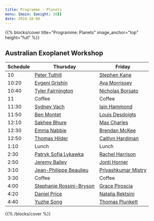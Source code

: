 ```yaml
---
title: Programme - Planets
menu: {main: {weight: 30}}
date: 2024-10-08
---
```

{{% blocks/cover title="Programme: Planets" image_anchor="top" height="full" %}}

## Australian Exoplanet Workshop

| Schedule | Thursday | Friday |
| -------- | ---------------- | ---------------- |
| 10 |  [Peter Tuthill](speakers/peter-tuthill/_index.md) | [Stephen Kane](speakers/stephen-kane/_index.md) |
| 10:20 | [Evgeni Grishin](speakers/evgeni-grishin/_index.md) | [Ava Morrissey](speakers/ava-morrissey/_index.md) |
| 10:40 | [Tyler Fairnington](speakers/tyler-fairnington/_index.md) | [Nicholas Borsato](speakers/nicholas-borsato/_index.md) |
| 11 | Coffee | Coffee |
| 11:30 | [Sydney Vach](speakers/sydney-vach/_index.md) | [Iain Hammond](speakers/iain-hammond/_index.md) |
| 11:50 | [Ben Montet](speakers/ben-montet/_index.md) | [Louis Desdoigts](speakers/louis-desdoigts/_index.md) |
| 12:10 | [Sakhee Bhure](speakers/sakhee-bhure/_index.md) | [Max Charles](speakers/max-charles/_index.md) |
| 12:30 | [Emma Nabbie](speakers/emma-nabbie/_index.md) | [Brendan McKee](speakers/brendan-mckee/_index.md) |
| 12:50 | [Thomas Hilder](speakers/thomas-hilder/_index.md) | [Caitlyn Hardiman](speakers/caitlyn-hardiman/_index.md) |
| 1:10 | Lunch | Lunch |
| 2:30 | [Patryk Sofia Lykawka](speakers/patryk-sofia-lykawka/_index.md) | [Rachel Harrison](speakers/rachel-harrison/_index.md) |
| 2:50 | [Jeremy Bailey](speakers/jeremy-bailey/_index.md) | [Jonti Horner](speakers/jonti-horner/_index.md) |
| 3:10 | [Jean-Philippe Beaulieu](speakers/jean-philippe-beaulieu/_index.md) | [Priyashkumar Mistry](speakers/priyashkumar-mistry/_index.md) |
| 3:30 | Coffee | Coffee |
| 4:00 | [Stephanie Rossini-Bryson](speakers/stephanie-rossini-bryson/_index.md) | [Grace Piroscia](speakers/grace-piroscia/_index.md) |
| 4:20 | [Daniel Price](speakers/daniel-price/_index.md) | [Natalia Rektsini](speakers/natalia-rektsini/_index.md) |
| 4:40 | [Yuzhe Song](speakers/yuzhe-song/_index.md) | [Thomas Plunkett](speakers/thomas-plunkett/_index.md) |

{{% /blocks/cover %}}